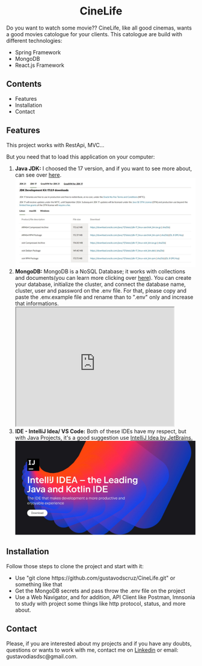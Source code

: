 <center><h1>CineLife</h1></center>
Do you want to watch some movie??
CineLife, like all good cinemas, wants a good movies catologue for your clients. This catologue are build with different technologies:
<ul>
  <li>Spring Framework</li>
  <li>MongoDB</li>
  <li>React.js Framework</li>
</ul>

<h2>Contents</h2>
<ul>
  <li>Features</li>
  <li>Installation</li>
  <li>Contact</li>
</ul>

<h2 id="features">Features</h2>
<p>This project works with RestApi, MVC...</p>
But you need that to load this application on your computer:
<ol type="number">
  <li>
    <strong>Java JDK:</strong> I choosed the 17 version, and if you want to see more about, can see over <a href="https://docs.oracle.com/en/java/javase/17/">here</a>.
    <img src="/doc/java-jdk.jpg">
  </li>
  <li>
    <strong>MongoDB:</strong> MongoDB is a NoSQL Database; it works with collections and documents(you can learn more clicking over <a href="https://www.mongodb.com/docs/">here</a>). You can create your database, initialize the cluster, and connect the database name, cluster, user and password on the .env file. For that, please copy and paste the .env.example file and rename than to ".env" only and increase that informations. 
    <iframe width="420" height="315" 
      src="https://www.youtube.com/watch?v=bJSj1a84I20"></iframe>
  </li>
  <li>
    <strong>IDE - IntelliJ Idea/ VS Code:</strong> Both of these IDEs have my respect, but with Java Projects, it's a good suggestion use <a href="https://www.jetbrains.com/pt-br/idea/">IntelliJ Idea by JetBrains.</a>
    <img src="/doc/ide.jpg">
  </li>
</ol>
<h2 id="installation">Installation</h2>
Follow those steps to clone the project and start with it:
<ul>
  <li>Use "git clone https://github.com/gustavodscruz/CineLife.git" or something like that</li>
  <li>Get the MongoDB secrets and pass throw the .env file on the project</li>
  <li>Use a Web Navigator, and for addition, API Client like Postman, Imnsonia to study with project some things like http protocol, status, and more about.</li>
</ul>
<h2 id="contact">Contact</h2>
Please, if you are interested about my projects and if you have any doubts, questions or wants to work with me, contact me on <a href="https://www.linkedin.com/in/gustavodiasdsc/">Linkedin</a> or email: gustavodiasdsc@gmail.com.

